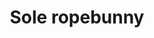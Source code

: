 ---
published_date: 2023-09-05Z-03:00
#updated_date: 2023-11-04Z-03:00
title: Sole ropebunny
summary: Soy artista de cuerdas/ modelo de shibari por vocación, hobby e identidad. Me interesa que las personas sin recursos económicos puedan tener acceso a la información!
tags:
  - español
  - BDSM
  - Shibari
  - profesional
  - AMBA
layout: amigues
category: amigues
authors:
  - soleropebunny
featured: 1
#force_unlisted: false
#force_unpublished: false
pronoun: https://pronombr.es/ella
link: https://www.instagram.com/soleropebunny/
# logo: 2
# photo: 1
# email: demondolldrusil@gmail.com
#location: Thames 240, Ciudad Autónoma de Buenos Aires
# tel: 35 1791 1561
#job_title: Educador BDSM - Dominatrix - Putito
# gender_identity: Femenino
# bday: 2023-10-01Z-03:00
---